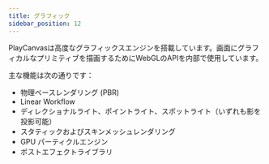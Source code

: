 ```yaml
---
title: グラフィック
sidebar_position: 12
---
```


PlayCanvasは高度なグラフィックスエンジンを搭載しています。画面にグラフィカルなプリミティブを描画するためにWebGLのAPIを内部で使用しています。

主な機能は次の通りです：

* 物理ベースレンダリング (PBR)
* Linear Workflow
* ディレクショナルライト、ポイントライト、スポットライト（いずれも影を投影可能）
* スタティックおよびスキンメッシュレンダリング
* GPU パーティクルエンジン
* ポストエフェクトライブラリ
